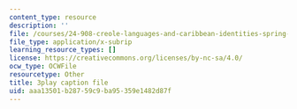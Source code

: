 ```yaml
---
content_type: resource
description: ''
file: /courses/24-908-creole-languages-and-caribbean-identities-spring-2017/aaa13501b28759c9ba95359e1482d87f_aRZax7Y2t7g.vtt
file_type: application/x-subrip
learning_resource_types: []
license: https://creativecommons.org/licenses/by-nc-sa/4.0/
ocw_type: OCWFile
resourcetype: Other
title: 3play caption file
uid: aaa13501-b287-59c9-ba95-359e1482d87f
---
```

